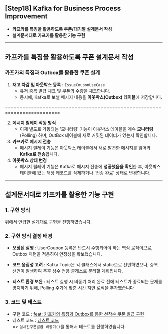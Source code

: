 ## [Step18] Kafka for Business Process Improvement
- **카프카를 특징을 활용하도록 쿠폰/대기열 설계문서 작성**
- **설계문서대로 카프카를 활용한 기능 구현**

---
## 카프카를 특징을 활용하도록 쿠폰 설계문서 작성

### 카프카의 특징과 Outbox를 활용한 쿠폰 설계

1. **재고 차감 및 아웃박스 등록** : `IssueCouponUseCase`
    - 유저 중복 발급 체크 및 쿠폰의 수량을 체크합니다.
    - 동시에, Kafka로 보낼 메시지 내용을 **아웃박스(Outbox) 테이블**에 저장합니다.
   
=========================================================================

2. **메시지 릴레이 작동 방식**
    - 이제 별도로 가동되는 '모니터링' 기능이 아웃박스 테이블을 계속 **모니터링**(Polling) 하며, OutBox 테이블에 새로 커밋된 데이터가 있는지 확인합니다.
3. **카프카로 메시지 전송**
    - 메시지 릴레이 기능은 아웃박스 테이블에서 새로 발견한 메시지를 읽어와 **Kafka로 전송**합니다.
4. **아웃박스 상태 변경**
    - 메시지 릴레이 기능은 Kafka로 메시지 전송에 **성공했음을 확인**한 후, 아웃박스 테이블에 있는 해당 레코드를 삭제하거나 '전송 완료' 상태로 변경합니다.

--- 

## 설계문서대로 카프카를 활용한 기능 구현

### 1. 구현 방식
위에서 언급한 설계대로 구현을 진행하였습니다.
### 2. 구현 방식 결정 배경
- **보장된 실행** : UserCoupon 등록은 반드시 수행되어야 하는 핵심 로직이므로, Outbox 패턴을 적용하여 안정성을 확보했습니다.

- **코드 응집성 고려** : Kafka Topic은 각 클래스에서 static으로 선언하였으나, 중복 선언이 발생하여 추후 상수 전용 클래스로 분리할 계획입니다.

- **테스트 환경 보완** : 테스트 실행 시 비동기 처리 완료 전에 테스트가 종료되는 문제를 방지하기 위해, Polling 주기에 맞춘 시간 지연 로직을 추가했습니다
### 3. 코드 및 테스트
- 구현 코드 : [feat: 카프카의 특징과 Outbox를 통한 선착순 쿠폰 발급 구현](https://github.com/jissuk/hhplus_eCommerce_java/commit/25ad2024f08c033ce86f92e607d30f9460dc9a28)
- 테스트 코드 : [테스트 코드](https://github.com/jissuk/hhplus_eCommerce_java/blob/step17/src/test/java/kr/hhplus/be/server/coupon/usecase/integration/IssueCouponUseCaseTest.java)
  </br> => `실시간쿠폰발급_비동기()`를 통해서 테스트를 진행하였습니다.
